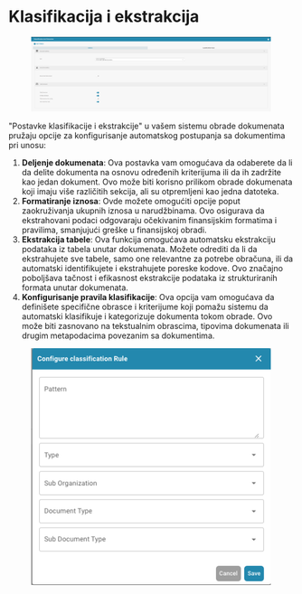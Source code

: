 # Klasifikacija i ekstrakcija

<figure><img src="../../../.gitbook/assets/Bildschirmfoto 2024-05-08 um 11.10.49.png" alt=""><figcaption></figcaption></figure>

"Postavke klasifikacije i ekstrakcije" u vašem sistemu obrade dokumenata pružaju opcije za konfigurisanje automatskog postupanja sa dokumentima pri unosu:

1. **Deljenje dokumenata**: Ova postavka vam omogućava da odaberete da li da delite dokumenta na osnovu određenih kriterijuma ili da ih zadržite kao jedan dokument. Ovo može biti korisno prilikom obrade dokumenata koji imaju više različitih sekcija, ali su otpremljeni kao jedna datoteka.
2. **Formatiranje iznosa**: Ovde možete omogućiti opcije poput zaokruživanja ukupnih iznosa u narudžbinama. Ovo osigurava da ekstrahovani podaci odgovaraju očekivanim finansijskim formatima i pravilima, smanjujući greške u finansijskoj obradi.
3. **Ekstrakcija tabele**: Ova funkcija omogućava automatsku ekstrakciju podataka iz tabela unutar dokumenata. Možete odrediti da li da ekstrahujete sve tabele, samo one relevantne za potrebe obračuna, ili da automatski identifikujete i ekstrahujete poreske kodove. Ovo značajno poboljšava tačnost i efikasnost ekstrakcije podataka iz strukturiranih formata unutar dokumenata.
4. **Konfigurisanje pravila klasifikacije**: Ova opcija vam omogućava da definišete specifične obrasce i kriterijume koji pomažu sistemu da automatski klasifikuje i kategorizuje dokumenta tokom obrade. Ovo može biti zasnovano na tekstualnim obrascima, tipovima dokumenata ili drugim metapodacima povezanim sa dokumentima.

<figure><img src="../../../.gitbook/assets/Bildschirmfoto 2024-05-08 um 11.11.10.png" alt=""><figcaption></figcaption></figure>
